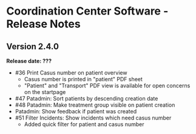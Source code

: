 # Coordination Center Software - Release Notes

## Version 2.4.0

**Release date: ???**

* \#36 Print Casus number on patient overview
  * Casus number is printed in "patient" PDF sheet
  * "Patient" and "Transport" PDF view is available for open concerns on the startpage
* \#47 Patadmin: Sort patients by descending creation date
* \#48 Patadmin: Make treatment group visible on patient creation
* Patadmin: Show feedback if patient was created
* \#51 Filter Incidents: Show incidents which need casus number
  * Added quick filter for patient and casus number